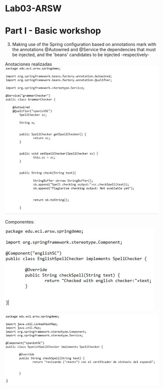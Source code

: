 # Lab03-ARSW


# Part I - Basic workshop

3. Making use of the Spring configuration based on annotations mark with the annotations @Autowired and @Service the dependencies that must be injected, and the 'beans' candidates to be injected -respectively-

Anotaciones realizadas
![](img/GrammarChecker.JPG)

Componentes:

![](img/EnglishSpellChecker.JPG)

![](img/SpanishChecker.JPG)



